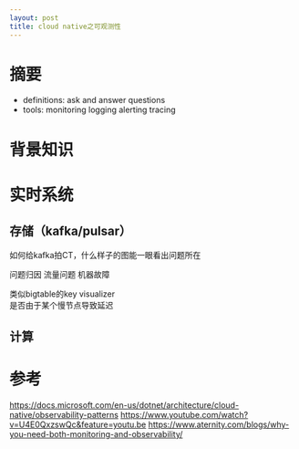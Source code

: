```yaml
---
layout: post
title: cloud native之可观测性
---
```

# 摘要
+ definitions: ask and answer questions
+ tools: monitoring logging alerting tracing
# 背景知识

# 实时系统
## 存储（kafka/pulsar）
如何给kafka拍CT，什么样子的图能一眼看出问题所在

问题归因
    流量问题
    机器故障
    
类似bigtable的key visualizer   
    是否由于某个慢节点导致延迟
## 计算


# 参考
https://docs.microsoft.com/en-us/dotnet/architecture/cloud-native/observability-patterns
https://www.youtube.com/watch?v=U4E0QxzswQc&feature=youtu.be
https://www.aternity.com/blogs/why-you-need-both-monitoring-and-observability/